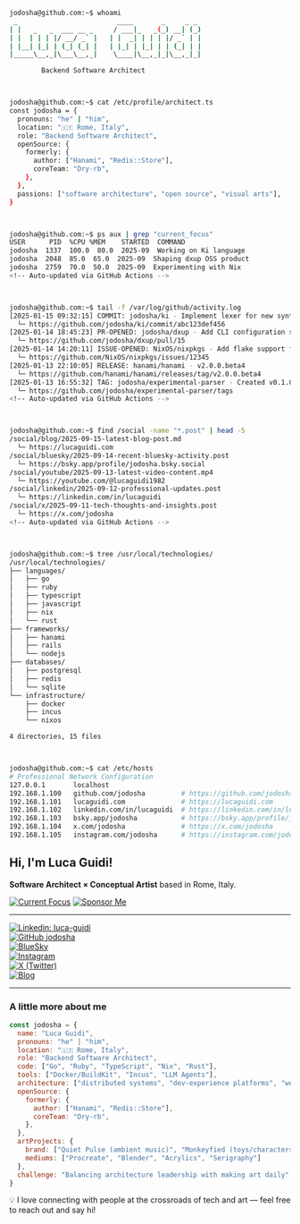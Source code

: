 ```bash
jodosha@github.com:~$ whoami
 _                         ____       _     _ _ 
| |   _   _  ___ __ _     / ___|_   _(_) __| (_)
| |  | | | |/ __/ _` |   | |  _| | | | |/ _` | |
| |__| |_| | (_| (_| |   | |_| | |_| | | (_| | |
|_____\__,_|\___\__,_|    \____|\__,_|_|\__,_|_|

        Backend Software Architect



jodosha@github.com:~$ cat /etc/profile/architect.ts
const jodosha = {
  pronouns: "he" | "him",
  location: "🇮🇹 Rome, Italy",
  role: "Backend Software Architect",
  openSource: {
    formerly: {
      author: ["Hanami", "Redis::Store"],
      coreTeam: "Dry-rb",
    },
  },
  passions: ["software architecture", "open source", "visual arts"],
}



jodosha@github.com:~$ ps aux | grep "current_focus"
USER      PID  %CPU %MEM    STARTED  COMMAND
jodosha  1337  100.0  80.0  2025-09  Working on Ki language
jodosha  2048  85.0  65.0  2025-09  Shaping dxup OSS product
jodosha  2759  70.0  50.0  2025-09  Experimenting with Nix
<!-- Auto-updated via GitHub Actions -->



jodosha@github.com:~$ tail -f /var/log/github/activity.log
[2025-01-15 09:32:15] COMMIT: jodosha/ki - Implement lexer for new syntax
  └─ https://github.com/jodosha/ki/commit/abc123def456
[2025-01-14 18:45:23] PR-OPENED: jodosha/dxup - Add CLI configuration system
  └─ https://github.com/jodosha/dxup/pull/15
[2025-01-14 14:20:11] ISSUE-OPENED: NixOS/nixpkgs - Add flake support for Ruby development environment
  └─ https://github.com/NixOS/nixpkgs/issues/12345
[2025-01-13 22:10:05] RELEASE: hanami/hanami - v2.0.0.beta4
  └─ https://github.com/hanami/hanami/releases/tag/v2.0.0.beta4
[2025-01-13 16:55:32] TAG: jodosha/experimental-parser - Created v0.1.0
  └─ https://github.com/jodosha/experimental-parser/tags
<!-- Auto-updated via GitHub Actions -->



jodosha@github.com:~$ find /social -name "*.post" | head -5
/social/blog/2025-09-15-latest-blog-post.md
  └─ https://lucaguidi.com
/social/bluesky/2025-09-14-recent-bluesky-activity.post
  └─ https://bsky.app/profile/jodosha.bsky.social
/social/youtube/2025-09-13-latest-video-content.mp4
  └─ https://youtube.com/@lucaguidi1982
/social/linkedin/2025-09-12-professional-updates.post
  └─ https://linkedin.com/in/lucaguidi
/social/x/2025-09-11-tech-thoughts-and-insights.post
  └─ https://x.com/jodosha
<!-- Auto-updated via GitHub Actions -->



jodosha@github.com:~$ tree /usr/local/technologies/
/usr/local/technologies/
├── languages/
│   ├── go
│   ├── ruby
│   ├── typescript
│   ├── javascript
│   ├── nix
│   └── rust
├── frameworks/
│   ├── hanami
│   ├── rails
│   └── nodejs
├── databases/
│   ├── postgresql
│   ├── redis
│   └── sqlite
└── infrastructure/
    ├── docker
    ├── incus
    └── nixos

4 directories, 15 files



jodosha@github.com:~$ cat /etc/hosts
# Professional Network Configuration
127.0.0.1       localhost
192.168.1.100   github.com/jodosha         # https://github.com/jodosha
192.168.1.101   lucaguidi.com              # https://lucaguidi.com
192.168.1.102   linkedin.com/in/lucaguidi  # https://linkedin.com/in/lucaguidi
192.168.1.103   bsky.app/jodosha           # https://bsky.app/profile/jodosha.bsky.social
192.168.1.104   x.com/jodosha              # https://x.com/jodosha
192.168.1.105   instagram.com/jodosha      # https://instagram.com/jodosha
```



## Hi, I'm Luca Guidi!

**Software Architect × Conceptual Artist** based in Rome, Italy.  

[![Current Focus](https://img.shields.io/badge/Now-lucaguidi.com%2Fnow-ff4d6d?style=for-the-badge)](https://lucaguidi.com/now)
[![Sponsor Me](https://img.shields.io/badge/Sponsor-%E2%9D%A4-00e5ff?style=for-the-badge&logo=github)](https://github.com/sponsors/jodosha)  

---

[![Linkedin: luca-guidi](https://img.shields.io/badge/-lucaguidi-blue?style=flat-square&logo=Linkedin&logoColor=white&link=https://www.linkedin.com/in/lucaguidi/)](https://www.linkedin.com/in/lucaguidi/)  
[![GitHub jodosha](https://img.shields.io/github/followers/jodosha?label=follow&style=social)](https://github.com/jodosha)  
[![BlueSky](https://img.shields.io/badge/BlueSky-@lucaguidi-00e5ff?style=flat-square&logo=bluesky)](https://bsky.app/profile/lucaguidi.bsky.social)  
[![Instagram](https://img.shields.io/badge/Instagram-@quietpulse-ff4d6d?style=flat-square&logo=instagram)](https://instagram.com/quietpulse)  
[![X (Twitter)](https://img.shields.io/badge/X-@jodosha-000000?style=flat-square&logo=x)](https://x.com/jodosha)  
[![Blog](https://img.shields.io/badge/Blog-lucaguidi.com-2a2139?style=flat-square&logo=rss)](https://lucaguidi.com)  

---

### A little more about me  

```javascript
const jodosha = {
  name: "Luca Guidi",
  pronouns: "he" | "him",
  location: "🇮🇹 Rome, Italy",
  role: "Backend Software Architect",
  code: ["Go", "Ruby", "TypeScript", "Nix", "Rust"],
  tools: ["Docker/BuildKit", "Incus", "LLM Agents"],
  architecture: ["distributed systems", "dev-experience platforms", "web frameworks"],
  openSource: {
    formerly: {
      author: ["Hanami", "Redis::Store"],
      coreTeam: "Dry-rb",
    },
  },
  artProjects: {
    brand: ["Quiet Pulse (ambient music)", "Monkeyfied (toys/characters)"],
    mediums: ["Procreate", "Blender", "Acrylics", "Serigraphy"]
  },
  challenge: "Balancing architecture leadership with making art daily"
}
```

💡 I love connecting with people at the crossroads of tech and art — feel free to reach out and say hi!
